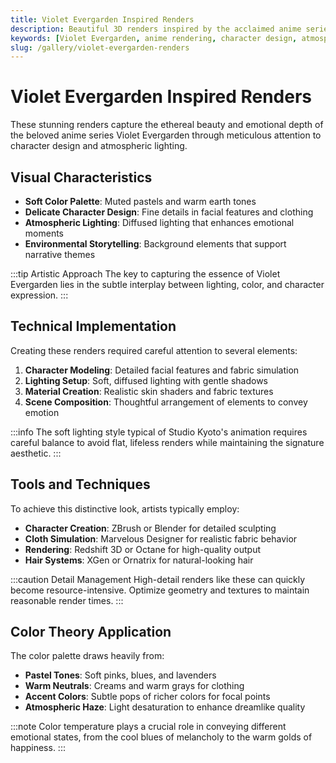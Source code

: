 ```yaml
---
title: Violet Evergarden Inspired Renders
description: Beautiful 3D renders inspired by the acclaimed anime series Violet Evergarden, featuring delicate character designs and atmospheric lighting.
keywords: [Violet Evergarden, anime rendering, character design, atmospheric lighting, Redshift, 3D art]
slug: /gallery/violet-evergarden-renders
---
```


# Violet Evergarden Inspired Renders

These stunning renders capture the ethereal beauty and emotional depth of the beloved anime series Violet Evergarden through meticulous attention to character design and atmospheric lighting.

## Visual Characteristics

- **Soft Color Palette**: Muted pastels and warm earth tones
- **Delicate Character Design**: Fine details in facial features and clothing
- **Atmospheric Lighting**: Diffused lighting that enhances emotional moments
- **Environmental Storytelling**: Background elements that support narrative themes

:::tip Artistic Approach
The key to capturing the essence of Violet Evergarden lies in the subtle interplay between lighting, color, and character expression.
:::

## Technical Implementation

Creating these renders required careful attention to several elements:

1. **Character Modeling**: Detailed facial features and fabric simulation
2. **Lighting Setup**: Soft, diffused lighting with gentle shadows
3. **Material Creation**: Realistic skin shaders and fabric textures
4. **Scene Composition**: Thoughtful arrangement of elements to convey emotion

:::info
The soft lighting style typical of Studio Kyoto's animation requires careful balance to avoid flat, lifeless renders while maintaining the signature aesthetic.
:::

## Tools and Techniques

To achieve this distinctive look, artists typically employ:

- **Character Creation**: ZBrush or Blender for detailed sculpting
- **Cloth Simulation**: Marvelous Designer for realistic fabric behavior
- **Rendering**: Redshift 3D or Octane for high-quality output
- **Hair Systems**: XGen or Ornatrix for natural-looking hair

:::caution Detail Management
High-detail renders like these can quickly become resource-intensive. Optimize geometry and textures to maintain reasonable render times.
:::

## Color Theory Application

The color palette draws heavily from:

- **Pastel Tones**: Soft pinks, blues, and lavenders
- **Warm Neutrals**: Creams and warm grays for clothing
- **Accent Colors**: Subtle pops of richer colors for focal points
- **Atmospheric Haze**: Light desaturation to enhance dreamlike quality

:::note
Color temperature plays a crucial role in conveying different emotional states, from the cool blues of melancholy to the warm golds of happiness.
:::